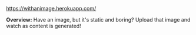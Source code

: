 https://withanimage.herokuapp.com/

**Overview:**
Have an image, but it's static and boring? Upload that image and watch as content is generated!

